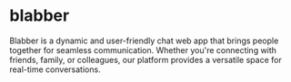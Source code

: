 # blabber
Blabber is a dynamic and user-friendly chat web app that brings people together for seamless communication. Whether you're connecting with friends, family, or colleagues, our platform provides a versatile space for real-time conversations.
